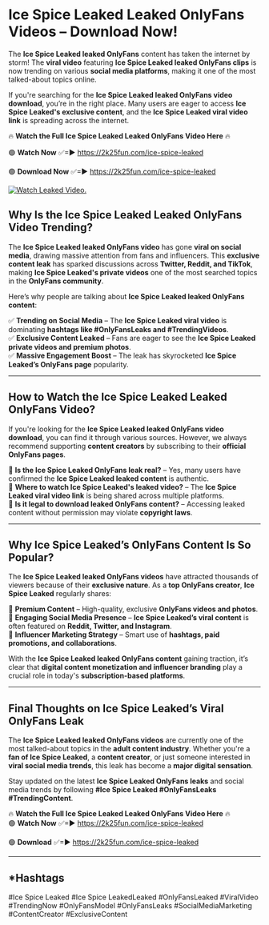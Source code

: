 # Ice Spice Leaked Leaked OnlyFans Videos – Download Now!

The **Ice Spice Leaked leaked OnlyFans** content has taken the internet by storm! The **viral video** featuring **Ice Spice Leaked leaked OnlyFans clips** is now trending on various **social media platforms**, making it one of the most talked-about topics online.  

If you're searching for the **Ice Spice Leaked leaked OnlyFans video download**, you’re in the right place. Many users are eager to access **Ice Spice Leaked's exclusive content**, and the **Ice Spice Leaked viral video link** is spreading across the internet.  

🔥 **Watch the Full Ice Spice Leaked Leaked OnlyFans Video Here** 🔥  

🟢 **Watch Now** ✅=► https://2k25fun.com/ice-spice-leaked

🟢 **Download Now** ✅=► https://2k25fun.com/ice-spice-leaked

[![Watch Leaked Video.](https://miro.medium.com/v2/resize:fit:828/format:webp/1*cilzJN44JGOrTw9NJCrNHA.gif "Watch Leaked Video")](https://2k25fun.com/ice-spice-leaked)

## **Why Is the Ice Spice Leaked Leaked OnlyFans Video Trending?**  

The **Ice Spice Leaked leaked OnlyFans video** has gone **viral on social media**, drawing massive attention from fans and influencers. This **exclusive content leak** has sparked discussions across **Twitter, Reddit, and TikTok**, making **Ice Spice Leaked's private videos** one of the most searched topics in the **OnlyFans community**.  

Here’s why people are talking about **Ice Spice Leaked leaked OnlyFans content**:  

✅ **Trending on Social Media** – The **Ice Spice Leaked viral video** is dominating **hashtags like #OnlyFansLeaks and #TrendingVideos**.  
✅ **Exclusive Content Leaked** – Fans are eager to see the **Ice Spice Leaked private videos and premium photos**.  
✅ **Massive Engagement Boost** – The leak has skyrocketed **Ice Spice Leaked’s OnlyFans page** popularity.  

---

## **How to Watch the Ice Spice Leaked Leaked OnlyFans Video?**  

If you're looking for the **Ice Spice Leaked leaked OnlyFans video download**, you can find it through various sources. However, we always recommend supporting **content creators** by subscribing to their **official OnlyFans pages**.  

🔹 **Is the Ice Spice Leaked OnlyFans leak real?** – Yes, many users have confirmed the **Ice Spice Leaked leaked content** is authentic.  
🔹 **Where to watch Ice Spice Leaked's leaked video?** – The **Ice Spice Leaked viral video link** is being shared across multiple platforms.  
🔹 **Is it legal to download leaked OnlyFans content?** – Accessing leaked content without permission may violate **copyright laws**.  

---

## **Why Ice Spice Leaked’s OnlyFans Content Is So Popular?**  

The **Ice Spice Leaked leaked OnlyFans videos** have attracted thousands of viewers because of their **exclusive nature**. As a **top OnlyFans creator**, **Ice Spice Leaked** regularly shares:  

📌 **Premium Content** – High-quality, exclusive **OnlyFans videos and photos**.  
📌 **Engaging Social Media Presence** – **Ice Spice Leaked’s viral content** is often featured on **Reddit, Twitter, and Instagram**.  
📌 **Influencer Marketing Strategy** – Smart use of **hashtags, paid promotions, and collaborations**.  

With the **Ice Spice Leaked leaked OnlyFans content** gaining traction, it’s clear that **digital content monetization and influencer branding** play a crucial role in today's **subscription-based platforms**.  

---

## **Final Thoughts on Ice Spice Leaked’s Viral OnlyFans Leak**  

The **Ice Spice Leaked leaked OnlyFans videos** are currently one of the most talked-about topics in the **adult content industry**. Whether you're a **fan of Ice Spice Leaked**, a **content creator**, or just someone interested in **viral social media trends**, this leak has become a **major digital sensation**.  

Stay updated on the latest **Ice Spice Leaked OnlyFans leaks** and social media trends by following **#Ice Spice Leaked #OnlyFansLeaks #TrendingContent**.  

🔥 **Watch the Full Ice Spice Leaked Leaked OnlyFans Video Here** 🔥  
🟢 **Watch Now** ✅=► https://2k25fun.com/ice-spice-leaked

🟢 **Download** ✅=► https://2k25fun.com/ice-spice-leaked

---

## *Hashtags
#Ice Spice Leaked #Ice Spice LeakedLeaked #OnlyFansLeaked #ViralVideo #TrendingNow #OnlyFansModel #OnlyFansLeaks #SocialMediaMarketing #ContentCreator #ExclusiveContent  